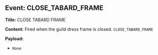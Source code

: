 ## Event: CLOSE_TABARD_FRAME

**Title:** CLOSE TABARD FRAME

**Content:**
Fired when the guild dress frame is closed.
`CLOSE_TABARD_FRAME`

**Payload:**
- `None`